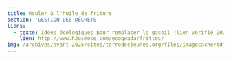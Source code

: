 ```yaml
---
title: Rouler à l'huile de friture
section: 'GESTION DES DÉCHETS'
liens:
  - texte: Idées écologiques pour remplacer le gasoil (lien vérifié 2025-06-09)
    lien: http://www.h2osmose.com/ecogwada/frittes/
img: /archives/avant-2025/sites/terredesjeunes.org/files/imagecache/tdj_image_ressource/friture.png
---
```

